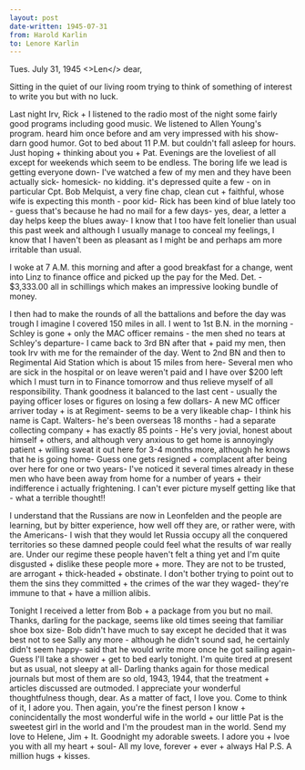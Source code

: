 ```yaml
---
layout: post
date-written: 1945-07-31
from: Harold Karlin
to: Lenore Karlin
---
```

<opening><dateline>Tues. July 31, 1945</dateline>
<>Len</> dear,</opening>
<p>Sitting in the quiet of our living room trying to think of something of interest to write you but with no luck.</p>
<p>Last night Irv, Rick + I listened to the radio most of the night some fairly good programs including good music. We listened to Allen Young's program. heard him once before and am very impressed with his show- darn good humor. Got to bed about 11 P.M. but couldn't fall asleep for hours. Just hoping + thinking about you + Pat. Evenings are the loveliest of all except for weekends which seem to be endless. The boring life we lead is getting everyone down- I've watched a few of my men and they have been actually sick- homesick- no kidding. it's depressed quite a few - on in particular Cpt. Bob Melquist, a very fine chap, clean cut + faithful, whose wife is expecting this month - poor kid- Rick has been kind of blue lately too - guess that's because he had no mail for a few days- yes, dear, a letter a day helps keep the blues away- I know that I too have felt lonelier than usual this past week and although I usually manage to conceal my feelings, I know that I haven't been as pleasant as I might be and perhaps am more irritable than usual.</p>
<p>I woke at 7 A.M. this morning and after a good breakfast for a change, went into Linz to finance office and picked up the pay for the Med. Det. - $3,333.00 all in schillings which makes an impressive looking bundle of money.</p><pb>
<p>I then had to make the rounds of all the battalions and before the day was trough I imagine I covered 150 miles in all. I went to 1st B.N. in the morning - Schley is gone + only the MAC officer remains - the men shed no tears at Schley's departure- I came back to 3rd BN after that + paid my men, then took Irv with me for the remainder of the day. Went to 2nd BN and then to Regimental Aid Station which is about 15 miles from here- Several men who are sick in the hospital or on leave weren't paid and I have over $200 left which I must turn in to Finance tomorrow and thus relieve myself of all responsibility. Thank goodness it balanced to the last cent - usually the paying officer loses or figures on losing a few dollars- A new MC officer arriver today + is at Regiment- seems to be a very likeable chap- I think his name is Capt. Walters- he's been overseas 18 months - had a separate collecting company + has exactly 85 points - He's very jovial, honest about himself + others, and although very anxious to get home is annoyingly patient + willing sweat it out here for 3-4 months more, although he knows that he is going home- Guess one gets resigned + complacent after being over here for one or two years- I've noticed it several times already in these men who have been away from home for a number of years + their indifference <pb>
i actually frightening. I can't ever picture myself getting like that - what a terrible thought!!</p>
<p>I understand that the Russians are now in Leonfelden and the people are learning, but by bitter experience, how well off they are, or rather were, with the Americans- I wish that they would let Russia occupy all the conquered territories so these damned people could feel what the results of war really are. Under our regime these people haven't felt a thing yet and I'm quite disgusted + dislike these people more + more. They are not to be trusted, are arrogant + thick-headed + obstinate. I don't bother trying to point out to them the sins they committed + the crimes of the war they waged- they're immune to that + have a million alibis.</p>
<p>Tonight I received a letter from Bob + a package from you but no mail. Thanks, darling for the package, seems like old times seeing that familiar shoe box size- Bob didn't have much to say except he decided that it was best not to see Sally any more - although he didn't sound sad, he certainly didn't seem happy- said that he would write more once he got sailing again- Guess I'll take a shower + get to bed early tonight. I'm quite tired at present but as usual, not sleepy at all- Darling thanks again for those medical journals but most of them are so old, 1943, 1944, that the treatment + articles discussed are outmoded. I appreciate your wonderful thoughtfulness though, dear. As a <pb>matter of fact, I love you. Come to think of it, I adore you. Then again, you're the finest person I know + conincidentally the most wonderful wife in the world + our little Pat is the sweetest girl in the world and I'm the proudest man in the world. 
Send my love to Helene, Jim + It. Goodnight my adorable sweets.  I adore you + lvoe you with all my heart + soul-
<closing>All my love, forever + ever + always
<signed>Hal</signed>
P.S. A million hugs + kisses.
